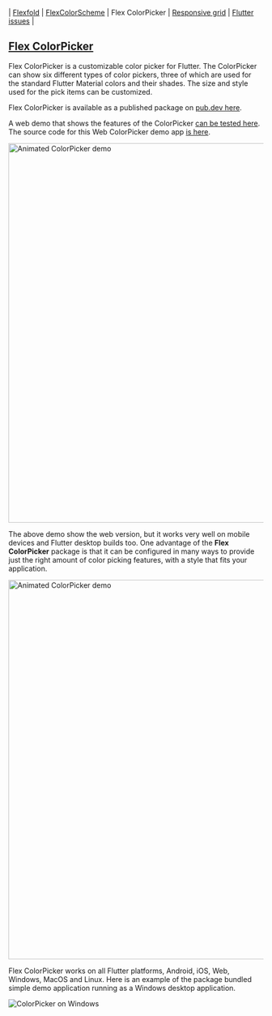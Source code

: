 | [Flexfold](README) | [FlexColorScheme](colorscheme) | Flex ColorPicker | [Responsive grid](gridview) | [Flutter issues](flutterissues) |

## [Flex ColorPicker](https://pub.dev/packages/flex_color_picker)

Flex ColorPicker is a customizable color picker for Flutter. The ColorPicker can show six different types of color pickers, three of which are used for the standard Flutter Material colors and their shades. The size and style used for the pick items can be customized.

Flex ColorPicker is available as a published package on [pub.dev here](https://pub.dev/packages/flex_color_picker).

A web demo that shows the features of the ColorPicker [can be tested here](http://rydmike.com/democolorpicker). The source code for this Web ColorPicker demo app [is here](https://github.com/rydmike/color_picker_demo).

<img src="https://rydmike.com/assets/ColorPickerWeb.gif?raw=true" alt="Animated ColorPicker demo" width="750"/>

The above demo show the web version, but it works very well on mobile devices and Flutter desktop builds too. One advantage of the **Flex ColorPicker** package is that it can be configured in many ways to provide just the right amount of color picking features, with a style that fits your application.

<img src="https://rydmike.com/assets/ColorPickerAllSize50.png?raw=true" width="750" alt="Animated ColorPicker demo"/>

Flex ColorPicker works on all Flutter platforms, Android, iOS, Web, Windows, MacOS and Linux. Here is an example of the package bundled simple demo application running as a Windows desktop application.

<img src="https://github.com/rydmike/flex_color_picker/blob/master/resources/ColorPickerEnterCode.gif?raw=true" alt="ColorPicker on Windows"/>
